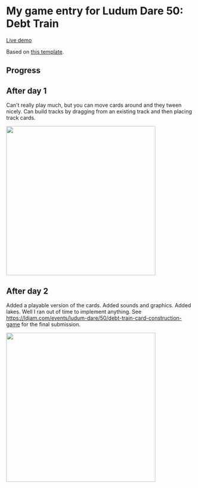 # My game entry for Ludum Dare 50: Debt Train

[Live demo](https://zommerfelds.github.io/ldjam50/)

Based on [this template](https://github.com/zommerfelds/gamejam-template).

## Progress

## After day 1

Can't really play much, but you can move cards around and they tween nicely. Can build tracks by dragging from an existing track and then placing track cards.

<img src="https://user-images.githubusercontent.com/1260622/161403756-f1ff6874-c944-439f-8cce-470e55b4f505.png" width="400">

## After day 2

Added a playable version of the cards. Added sounds and graphics. Added lakes. Well I ran out of time to implement anything. See https://ldjam.com/events/ludum-dare/50/debt-train-card-construction-game for the final submission.

<img src="https://user-images.githubusercontent.com/1260622/162568742-43e60b28-d61a-4879-a3db-9ce0ca899adf.png" width="400">
